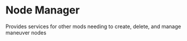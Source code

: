 # Node Manager
Provides services for other mods needing to create, delete, and manage maneuver nodes